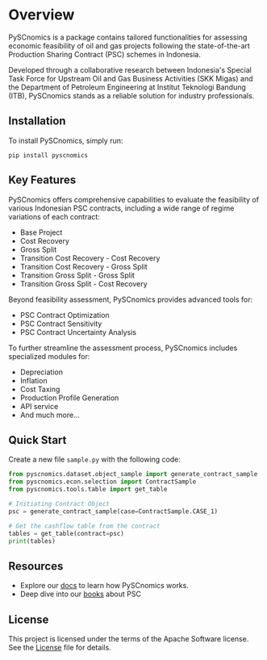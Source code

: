 # Overview

PySCnomics is a package contains tailored functionalities for assessing economic feasibility of oil and gas projects following the state-of-the-art Production Sharing Contract (PSC) schemes in Indonesia. 

Developed through a collaborative research between Indonesia's Special Task Force for Upstream Oil and Gas Business Activities (SKK Migas) and the Department of Petroleum Engineering at Institut Teknologi Bandung (ITB), PySCnomics stands as a reliable solution for industry professionals.


## Installation
To install PySCnomics, simply run:

`pip install pyscnomics`


## Key Features
PySCnomics offers comprehensive capabilities to evaluate the feasibility of various Indonesian PSC contracts, including a wide range of regime variations of each contract: 
- Base Project
- Cost Recovery
- Gross Split
- Transition Cost Recovery - Cost Recovery
- Transition Cost Recovery - Gross Split
- Transition Gross Split - Gross Split 
- Transition Gross Split - Cost Recovery

Beyond feasibility assessment, PySCnomics provides advanced tools for:
- PSC Contract Optimization
- PSC Contract Sensitivity
- PSC Contract Uncertainty Analysis

To further streamline the assessment process, PySCnomics includes specialized modules for:
- Depreciation
- Inflation
- Cost Taxing
- Production Profile Generation
- API service
- And much more...

## Quick Start
Create a new file `sample.py` with the following code:

```python
from pyscnomics.dataset.object_sample import generate_contract_sample
from pyscnomics.econ.selection import ContractSample
from pyscnomics.tools.table import get_table

# Initiating Contract Object
psc = generate_contract_sample(case=ContractSample.CASE_1)

# Get the cashflow table from the contract
tables = get_table(contract=psc)
print(tables)
```

## Resources
- Explore our [docs](https://docs.readthedocs.io/en/stable/) to learn how PySCnomics works.
- Deep dive into our [books](https://isbn.perpusnas.go.id/) about PSC  


## License
This project is licensed under the terms of the Apache Software license. See the [License](https://github.com/fajril/pyscnomics/blob/main/LICENSE) file for details.





